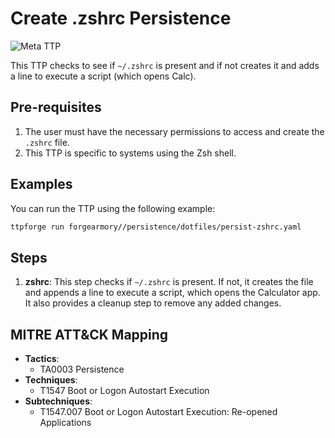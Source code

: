 # Create .zshrc Persistence

![Meta TTP](https://img.shields.io/badge/Meta_TTP-blue)

This TTP checks to see if `~/.zshrc` is present and if not creates it and adds
a line to execute a script (which opens Calc).

## Pre-requisites

1. The user must have the necessary permissions to access and create the
   `.zshrc` file.
1. This TTP is specific to systems using the Zsh shell.

## Examples

You can run the TTP using the following example:

```bash
ttpforge run forgearmory//persistence/dotfiles/persist-zshrc.yaml
```

## Steps

1. **zshrc**: This step checks if `~/.zshrc` is present. If not, it creates
   the file and appends a line to execute a script, which opens the Calculator
   app. It also provides a cleanup step to remove any added changes.

## MITRE ATT&CK Mapping

- **Tactics**:
  - TA0003 Persistence
- **Techniques**:
  - T1547 Boot or Logon Autostart Execution
- **Subtechniques**:
  - T1547.007 Boot or Logon Autostart Execution: Re-opened Applications
